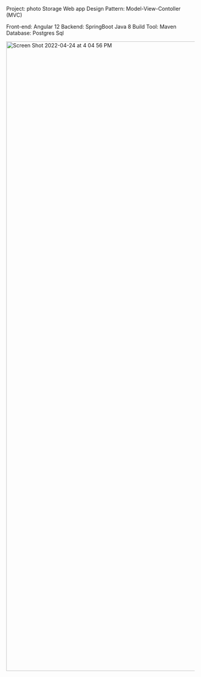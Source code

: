 Project: photo Storage Web app 
Design Pattern: Model-View-Contoller (MVC)

Front-end: Angular 12
Backend: SpringBoot Java 8 
Build Tool: Maven 
Database: Postgres Sql 




<img width="1680" alt="Screen Shot 2022-04-24 at 4 04 56 PM" src="https://user-images.githubusercontent.com/26589002/164971272-408d3644-51eb-4818-b7e4-ff204051bac8.png">
